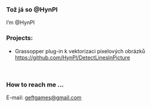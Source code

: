 ### Tož já so @HynPl
I’m @HynPl

### Projects:
- Grassopper plug-in k vektorizaci pixelových obrázků
https://github.com/HynPl/DetectLinesInPicture
<br>

### How to reach me ...
E-mail: geftgames@gmail.com
